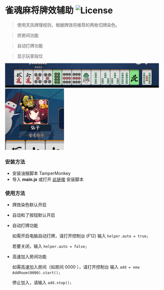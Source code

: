 # 雀魂麻将牌效辅助 ![License](https://img.shields.io/github/license/Fr0stbyteR/majsoul-helper.svg)
> 使用天凤牌理规则，根据牌效将推荐的两枚切牌染色。

> 挤房间功能

> 自动打牌功能

> 显示玩家段位

  ![Demo](./example1.png)
  ![Demo](./example2.png)

### 安装方法
- 安装油猴脚本 TamperMonkey 
- 导入 **main.js** 或打开 [此链接](https://greasyfork.org/zh-CN/scripts/378059-majsoul-helper) 安装脚本

### 使用方法
- 牌效染色默认开启

- 自动和了按钮默认开启

- 自动打牌功能

  如需开启电脑自动打牌，请打开控制台 (F12) 输入 `helper.auto = true;`

  若要关闭，输入 `helper.auto = false;`
- 高速加入房间功能

  如需高速加入房间（如房间 0000 ），请打开控制台 输入 `add = new AddRoom(0000).start();`

  停止加入，请输入 `add.stop();`
